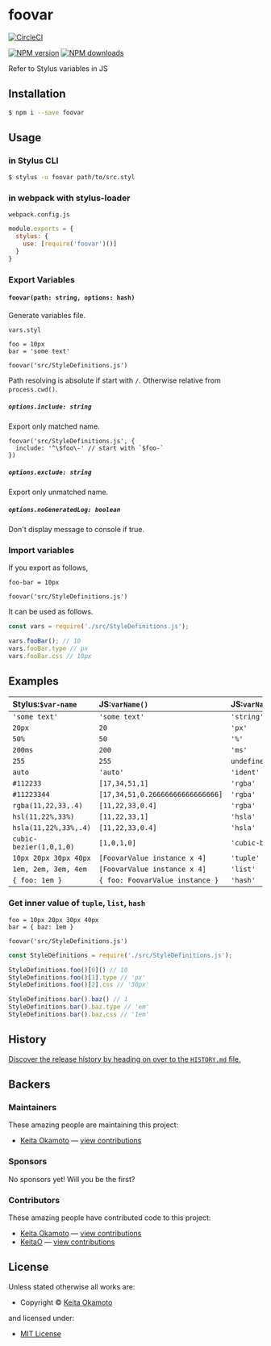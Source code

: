 <!-- TITLE/ -->

<h1>foovar</h1>

<!-- /TITLE -->


[![CircleCI](https://circleci.com/gh/all-user/foovar/tree/master.svg?style=svg)](https://circleci.com/gh/all-user/foovar/tree/master)
<!-- BADGES/ -->

<span class="badge-npmversion"><a href="https://npmjs.org/package/foovar" title="View this project on NPM"><img src="https://img.shields.io/npm/v/foovar.svg" alt="NPM version" /></a></span>
<span class="badge-npmdownloads"><a href="https://npmjs.org/package/foovar" title="View this project on NPM"><img src="https://img.shields.io/npm/dm/foovar.svg" alt="NPM downloads" /></a></span>

<!-- /BADGES -->


<!-- DESCRIPTION/ -->

Refer to Stylus variables in JS

<!-- /DESCRIPTION -->


## Installation

```bash
$ npm i --save foovar
```

## Usage

### in Stylus CLI

```bash
$ stylus -u foovar path/to/src.styl
```

### in webpack with stylus-loader

`webpack.config.js`
```javascript
module.exports = {
  stylus: {
    use: [require('foovar')()]
  }
}
```

### Export Variables

#### `foovar(path: string, options: hash)`

Generate variables file.

`vars.styl`
```stylus
foo = 10px
bar = 'some text'

foovar('src/StyleDefinitions.js')
```

Path resolving is absolute if start with `/`. Otherwise relative from `process.cwd()`.

##### `options.include: string`
Export only matched name.
```stylus
foovar('src/StyleDefinitions.js', {
  include: '^\$foo\-' // start with `$foo-`
})
```

##### `options.exclude: string`
Export only unmatched name.

##### `options.noGeneratedLog: boolean`
Don't display message to console if true.

### Import variables
If you export as follows,
```stylus
foo-bar = 10px

foovar('src/StyleDefinitions.js')
```
It can be used as follows.
```javascript
const vars = require('./src/StyleDefinitions.js');

vars.fooBar(); // 10
vars.fooBar.type // px
vars.fooBar.css // 10px
```

## Examples

|Stylus:`$var-name`| JS:`varName()`| JS:`varName.type`| JS:`varName.css`|
|:----|:---------|:------------|:-----------|
|`'some text'`|`'some text'`|`'string'`|`'some text'`|
|`20px`|`20`|`'px'`|`'20px'`|
|`50%`|`50`|`'%'`|`'50%'`|
|`200ms`|`200`|`'ms'`|`'200ms'`|
|`255`|`255`|`undefined`|`'255'`|
|`auto`|`'auto'`|`'ident'`|`'auto'`|
|`#112233`|`[17,34,51,1]`|`'rgba'`|`'#112233'`|
|`#11223344`|`[17,34,51,0.26666666666666666]`|`'rgba'`|`'#11223344'`|
|`rgba(11,22,33,.4)`|`[11,22,33,0.4]`|`'rgba'`|`'rgba(11,22,33,0.4)'`|
|`hsl(11,22%,33%)`|`[11,22,33,1]`|`'hsla'`|`'hsla(11,22%,33%,1)'`|
|`hsla(11,22%,33%,.4)`|`[11,22,33,0.4]`|`'hsla'`|`'hsla(11,22%,33%,0.4)'`|
|`cubic-bezier(1,0,1,0)`|`[1,0,1,0]`|`'cubic-bezier'`|`'cubic-bezier(1,0,1,0)'`|
|`10px 20px 30px 40px`|`[FoovarValue instance x 4]`|`'tuple'`|`undefined`|
|`1em, 2em, 3em, 4em`|`[FoovarValue instance x 4]`|`'list'`|`undefined`|
|`{ foo: 1em }`|`{ foo: FoovarValue instance }`|`'hash'`|`undefined`|

### Get inner value of `tuple`, `list`, `hash`

```stylus
foo = 10px 20px 30px 40px
bar = { baz: 1em }

foovar('src/StyleDefinitions.js')
```

```javascript
const StyleDefinitions = require('./src/StyleDefinitions.js');

StyleDefinitions.foo()[0]() // 10
StyleDefinitions.foo()[1].type // 'px'
StyleDefinitions.foo()[2].css // '30px'

StyleDefinitions.bar().baz() // 1
StyleDefinitions.bar().baz.type // 'em'
StyleDefinitions.bar().baz.css // '1em'
```

<!-- HISTORY/ -->

<h2>History</h2>

<a href="https://github.com/all-user/foovar/blob/master/HISTORY.md#files">Discover the release history by heading on over to the <code>HISTORY.md</code> file.</a>

<!-- /HISTORY -->


<!-- BACKERS/ -->

<h2>Backers</h2>

<h3>Maintainers</h3>

These amazing people are maintaining this project:

<ul><li><a href="http://memowomome.hatenablog.com">Keita Okamoto</a> — <a href="https://github.com/all-user/foovar/commits?author=all-user" title="View the GitHub contributions of Keita Okamoto on repository all-user/foovar">view contributions</a></li></ul>

<h3>Sponsors</h3>

No sponsors yet! Will you be the first?



<h3>Contributors</h3>

These amazing people have contributed code to this project:

<ul><li><a href="http://memowomome.hatenablog.com">Keita Okamoto</a> — <a href="https://github.com/all-user/foovar/commits?author=all-user" title="View the GitHub contributions of Keita Okamoto on repository all-user/foovar">view contributions</a></li>
<li><a href="https://github.com/KeitaO">KeitaO</a> — <a href="https://github.com/all-user/foovar/commits?author=KeitaO" title="View the GitHub contributions of KeitaO on repository all-user/foovar">view contributions</a></li></ul>



<!-- /BACKERS -->


<!-- LICENSE/ -->

<h2>License</h2>

Unless stated otherwise all works are:

<ul><li>Copyright &copy; <a href="http://memowomome.hatenablog.com">Keita Okamoto</a></li></ul>

and licensed under:

<ul><li><a href="http://spdx.org/licenses/MIT.html">MIT License</a></li></ul>

<!-- /LICENSE -->
